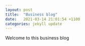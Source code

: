 ```yaml
---
layout: post
title:  "Business blog"
date:   2021-03-14 21:01:54 +1100
categories: jekyll update
---
```

Welcome to this business blog